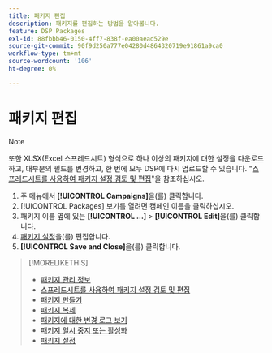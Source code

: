 ```yaml
---
title: 패키지 편집
description: 패키지를 편집하는 방법을 알아봅니다.
feature: DSP Packages
exl-id: 88fbbb46-0150-4ff7-838f-ea00aead529e
source-git-commit: 90f9d250a777e04280d4864320719e91861a9ca0
workflow-type: tm+mt
source-wordcount: '106'
ht-degree: 0%

---
```


# 패키지 편집

>[!NOTE]
>
>또한 XLSX(Excel 스프레드시트) 형식으로 하나 이상의 패키지에 대한 설정을 다운로드하고, 대부분의 필드를 변경하고, 한 번에 모두 DSP에 다시 업로드할 수 있습니다. &quot;[스프레드시트를 사용하여 패키지 설정 검토 및 편집](package-qa.md)&quot;을 참조하십시오.

1. 주 메뉴에서 **[!UICONTROL Campaigns]**&#x200B;을(를) 클릭합니다.
1. [!UICONTROL Packages] 보기를 열려면 캠페인 이름을 클릭하십시오.
1. 패키지 이름 옆에 있는 **[!UICONTROL ...]** > **[!UICONTROL Edit]**&#x200B;을(를) 클릭합니다.
1. [패키지 설정](package-settings.md)을(를) 편집합니다.
1. **[!UICONTROL Save and Close]**&#x200B;을(를) 클릭합니다.

>[!MORELIKETHIS]
>
>* [패키지 관리 정보](package-about.md)
>* [스프레드시트를 사용하여 패키지 설정 검토 및 편집](/help/dsp/campaign-management/packages/package-qa.md)
>* [패키지 만들기](package-create.md)
>* [패키지 복제](package-duplicate.md)
>* [패키지에 대한 변경 로그 보기](package-change-log.md)
>* [패키지 일시 중지 또는 활성화](package-pause-activate.md)
>* [패키지 설정](package-settings.md)

